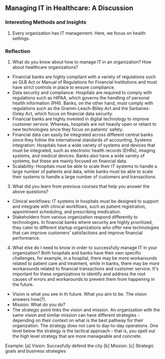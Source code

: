 ## Managing IT in Healthcare: A Discussion

### Interesting Methods and Insights
1. Every organization has IT management. Here, we focus on health settings. 

### Reflection
1. What do you know about how to manage IT in an organization? How about healthcare organizations?
- Financial banks are highly compliant with a variety of regulations such as GLB Act or Manual of Regulations for Financial Institutions and must have strict controls in place to ensure compliance.
- Data security and compliance: Hospitals are required to comply with regulations such as HIPAA, which governs the handling of personal health information (PHI). Banks, on the other hand, must comply with regulations such as the Gramm-Leach-Bliley Act and the Sarbanes-Oxley Act, which focus on financial data security. 
- Financial banks are highly invested in digital technology to improve customer service. Whereas, hospitals are not heavily open or reliant to new technologies since they focus on patients' safety.
- Financial data can easily be integrated across different central banks since they follow the international standards of accounting. Systems integration: Hospitals have a wide variety of systems and devices that must be integrated, such as electronic health records (EHRs), imaging systems, and medical devices. Banks also have a wide variety of systems, but these are mainly focused on financial data.
- Scalability: Hospitals must be able to scale their IT systems to handle a large number of patients and data, while banks must be able to scale their systems to handle a large number of customers and transactions.

3. What did you learn from previous courses that help you answer the above questions?
- Clinical workflows:  IT systems in hospitals must be designed to support and integrate with clinical workflows, such as patient registration, appointment scheduling, and prescribing medication.
- Stakeholders from various organization respond differently to technologies. In financial banks where security are highly prioritized, they cater to different startup organizations who offer new technologies that can improve customers' satisfactions and improve financial performance. 

4. What else do I need to know in order to successfully manage IT in your organization?
Both hospitals and banks have their own specific challenges, for example, in a hospital, there may be more workarounds related to patient care and treatment, while in banks, there may be more workarounds related to financial transactions and customer service. It's important for these organizations to identify and address the root causes of errors and workarounds to prevent them from happening in the future.


- Vision is what you see in th future. What you aim to be. The vision answers how(?).
- Mission: What do you do?
- The strategic point links the vision and mission.  An organization with the same vision and similar mission can have different strategies - depending on their context on what is the best pathway for their organization. The strategy does not care to day-to-day operations. One level below the strategy is the tactical approach - that is, you spell out the high level strategy that are more manageable and concrete. 




Example:
    [a] Vision: Succesfully defend the city
    [b] Mission: 
    [c] Strategic goals and business strategies